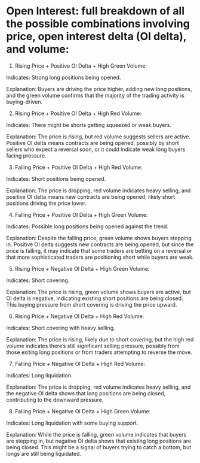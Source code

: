 # Open Interest: full breakdown of all the possible combinations involving price, open interest delta (OI delta), and volume:


1. Rising Price + Positive OI Delta + High Green Volume:

Indicates: Strong long positions being opened.

Explanation: Buyers are driving the price higher, adding new long positions, and the green volume confirms that the majority of the trading activity is buying-driven.



2. Rising Price + Positive OI Delta + High Red Volume:

Indicates: There might be shorts getting squeezed or weak buyers.

Explanation: The price is rising, but red volume suggests sellers are active. Positive OI delta means contracts are being opened, possibly by short sellers who expect a reversal soon, or it could indicate weak long buyers facing pressure.



3. Falling Price + Positive OI Delta + High Red Volume:

Indicates: Short positions being opened.

Explanation: The price is dropping, red volume indicates heavy selling, and positive OI delta means new contracts are being opened, likely short positions driving the price lower.



4. Falling Price + Positive OI Delta + High Green Volume:

Indicates: Possible long positions being opened against the trend.

Explanation: Despite the falling price, green volume shows buyers stepping in. Positive OI delta suggests new contracts are being opened, but since the price is falling, it may indicate that some traders are betting on a reversal or that more sophisticated traders are positioning short while buyers are weak.



5. Rising Price + Negative OI Delta + High Green Volume:

Indicates: Short covering.

Explanation: The price is rising, green volume shows buyers are active, but OI delta is negative, indicating existing short positions are being closed. This buying pressure from short covering is driving the price upward.



6. Rising Price + Negative OI Delta + High Red Volume:

Indicates: Short covering with heavy selling.

Explanation: The price is rising, likely due to short covering, but the high red volume indicates there’s still significant selling pressure, possibly from those exiting long positions or from traders attempting to reverse the move.



7. Falling Price + Negative OI Delta + High Red Volume:

Indicates: Long liquidation.

Explanation: The price is dropping, red volume indicates heavy selling, and the negative OI delta shows that long positions are being closed, contributing to the downward pressure.



8. Falling Price + Negative OI Delta + High Green Volume:

Indicates: Long liquidation with some buying support.

Explanation: While the price is falling, green volume indicates that buyers are stepping in, but negative OI delta shows that existing long positions are being closed. This might be a signal of buyers trying to catch a bottom, but longs are still being liquidated.




